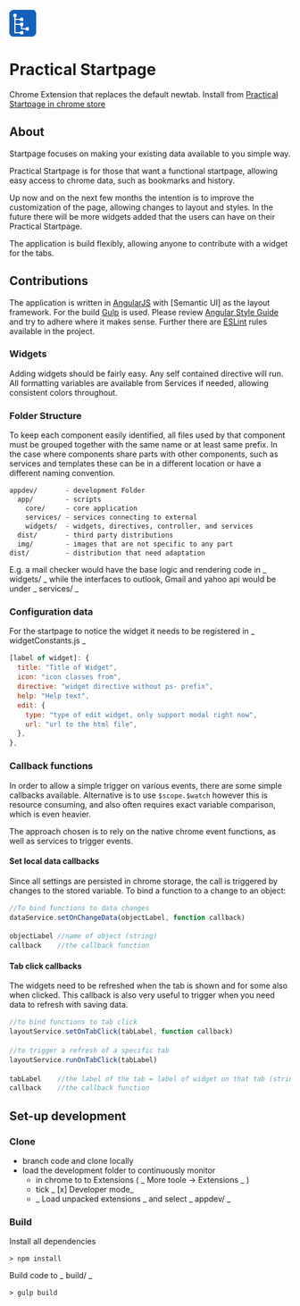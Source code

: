 ![logo]

# Practical Startpage
Chrome Extension that replaces the default newtab. Install from [Practical Startpage in chrome store]

## About
Startpage focuses on making your existing data available to you simple way.

Practical Startpage is for those that want a functional startpage, allowing easy access to chrome data, such as bookmarks and history.

Up now and on the next few months the intention is to improve the customization of the page, allowing changes to layout and styles. In the future there will be more widgets added that the users can have on their Practical Startpage.

The application is build flexibly, allowing anyone to contribute with a widget for the tabs.

## Contributions
The application is written in [AngularJS] with [Semantic UI] as the layout framework. For the build [Gulp] is used. Please review [Angular Style Guide] and try to adhere where it makes sense. Further there are [ESLint] rules available in the project.

### Widgets
Adding widgets should be fairly easy. Any self contained directive will run. All formatting variables are available from Services if needed, allowing consistent colors throughout.

### Folder Structure
To keep each component easily identified, all files used by that component  must be grouped together with the same name or at least same prefix. In the case where components share parts with other components, such as services and templates these can be in a different location or have a different naming convention.

```
appdev/       - development Folder
  app/        - scripts
    core/     - core application
    services/ - services connecting to external
    widgets/  - widgets, directives, controller, and services
  dist/       - third party distributions
  img/        - images that are not specific to any part
dist/         - distribution that need adaptation
```

E.g. a mail checker would have the base logic and rendering code in _ widgets/ _ while the interfaces to outlook, Gmail and yahoo api would be under _ services/ _

### Configuration data
For the startpage to notice the widget it needs to be registered in _ widgetConstants.js _

```javascript
[label of widget]: {
  title: "Title of Widget",
  icon: "icon classes from",
  directive: "widget directive without ps- prefix",
  help: "Help text",
  edit: {
    type: "type of edit widget, only support modal right now",
    url: "url to the html file",
  },
},
```

### Callback functions
In order to allow a simple trigger on various events, there are some simple callbacks available. Alternative is to use `$scope.$watch` however this is resource consuming, and also often requires exact variable comparison, which is even heavier.

The approach chosen is to rely on the native chrome event functions, as well as services to trigger events.

#### Set local data callbacks
Since all settings are persisted in chrome storage, the call is triggered by changes to the stored variable. To bind a function to a change to an object:

```javascript
//To bind functions to data changes
dataService.setOnChangeData(objectLabel, function callback)

objectLabel //name of object (string)
callback    //the callback function
```

#### Tab click callbacks
The widgets need to be refreshed when the tab is shown and for some also when clicked. This callback is also very useful to trigger when you need data to refresh with saving data.

```javascript
//to bind functions to tab click
layoutService.setOnTabClick(tabLabel, function callback)

//to trigger a refresh of a specific tab
layoutService.runOnTabClick(tabLabel)

tabLabel    //the label of the tab = label of widget on that tab (string)
callback    //the callback function
```

## Set-up development
### Clone
- branch code and clone locally
- load the development folder to continuously monitor
  - in chrome to to Extensions ( _ More toole -> Extensions _ )
  - tick _ [x] Developer mode_
  - _ Load unpacked extensions _ and select _ appdev/ _

### Build
Install all dependencies

```
> npm install
```

Build code to _ build/ _

```
> gulp build
```

[practical startpage in chrome store]: https://chrome.google.com/webstore/detail/ikjalccfdoghanieehppljppanjlmkcf
[angularjs]: https://angularjs.org/
[gulp]: http://gulpjs.com/
[angular style guide]: https://github.com/johnpapa/angular-styleguide
[eslint]: https://github.com/eslint/eslint
[logo]: ./appdev/img/icon48.png
